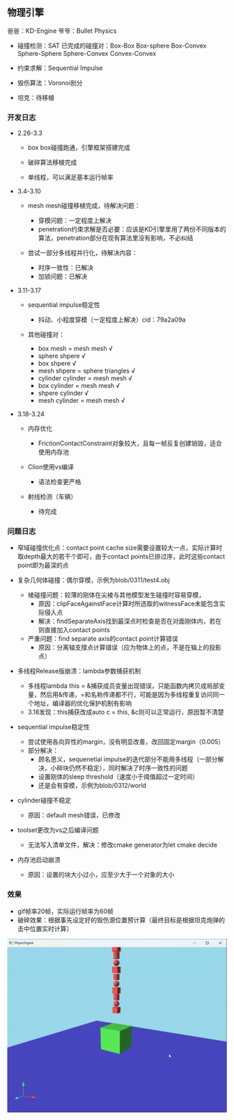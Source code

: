 ## 物理引擎

爸爸：KD-Engine  爷爷：Bullet Physics

- 碰撞检测：SAT
  已完成的碰撞对：Box-Box Box-sphere Box-Convex Sphere-Sphere Sphere-Convex Convex-Convex

- 约束求解：Sequential Impulse

- 毁伤算法：Voronoi剖分

- 坦克：待移植

### 开发日志

- 2.26-3.3
  
  - box box碰撞跑通，引擎框架搭建完成
  
  - 破碎算法移植完成
  
  - 单线程，可以满足基本运行帧率

- 3.4-3.10
  - mesh mesh碰撞移植完成，待解决问题：
    - 穿模问题：一定程度上解决
    - penetration约束求解是否必要：应该是KD引擎里用了两份不同版本的算法，penetration部分在现有算法里没有影响，不必纠结

  - 尝试一部分多线程并行化，待解决内容：
    - 时序一致性：已解决
    - 加锁问题：已解决
  
- 3.11-3.17
  - sequential impulse稳定性
    - 抖动、小程度穿模（一定程度上解决）cid：79a2a09a
  
  - 其他碰撞对：
    - box mesh = mesh mesh √
    - sphere shpere √
    - box shpere √
    - mesh shpere = sphere triangles √
    - cylinder cylinder = mesh mesh √
    - box cylinder = mesh mesh √
    - shpere cylinder √
    - mesh cylinder = mesh mesh √

- 3.18-3.24
  - 内存优化
    - FrictionContactConstraint对象较大，且每一帧反复创建销毁，适合使用内存池

  - Clion使用vs编译
    - 语法检查更严格

  - 射线检测（车辆）
    - 待完成

### 问题日志

- 窄域碰撞优化点：contact point cache size需要设置较大一点，实际计算时取depth最大的若干个即可，由于contact points已排过序，此时这些contact point即为最深的点

- 复杂几何体碰撞：偶尔穿模，示例为blob/0311/test4.obj
  - 棱碰撞问题：较薄的刚体在尖棱与其他模型发生碰撞时容易穿模，
    - 原因：clipFaceAgainstFace计算时所选取的witnessFace未能包含实际侵入点
    - 解决：findSeparateAxis找到最深点时检查是否在对面刚体内，若在则直接加入contact points
  - 严重问题：find separate axis的contact point计算错误 
    - 原因：分离轴支撑点计算错误（应为物体上的点，不是在轴上的投影点）

- 多线程Release版崩溃：lambda参数捕获机制
  - 多线程lambda this = &捕获成员变量出现错误，只能函数内拷贝成局部变量，然后用&传递，=和名称传递都不行，可能是因为多线程重复访问同一个地址，编译器的优化保护机制有影响
  - 3.18发现：this捕获改成auto c = this, &c则可以正常运行，原因暂不清楚

- sequential impulse稳定性
  - 尝试使用各向异性的margin，没有明显改善，改回固定margin（0.005）
  - 部分解决：
    - 顾名思义，sequenetial impulse的迭代部分不能用多线程（一部分解决，小碎块仍然不稳定），同时解决了时序一致性的问题
    - 设置刚体的sleep threshold（速度小于阈值超过一定时间）
    - 还是会有穿模，示例为blob/0312/world

- cylinder碰撞不稳定
  - 原因：default mesh错误，已修改

- toolset更改为vs之后编译问题
  - 无法写入清单文件，解决：修改cmake generator为let cmake decide

- 内存池启动崩溃
  - 原因：设置的块大小过小，应至少大于一个对象的大小

### 效果

- gif帧率20帧，实际运行帧率为60帧
- 破碎效果：根据事先设定好的毁伤源位置预计算（最终目标是根据坦克炮弹的击中位置实时计算）

![demo2.gif](./screenshots/demo2.gif)
